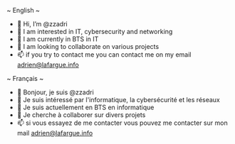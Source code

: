 ~ English ~ 
- 👋 Hi, I’m @zzadri
- 👀 I am interested in IT, cybersecurity and networking
- 🌱 I am currently in BTS in IT
- 💞️ I am looking to collaborate on various projects
- 📫 if you try to contact me you can contact me on my email adrien@lafargue.info

~ Français ~ 
- 👋 Bonjour, je suis @zzadri
- 👀 Je suis intéressé par l'informatique, la cybersécurité et les réseaux
- 🌱 Je suis actuellement en BTS en informatique
- 💞️ Je cherche à collaborer sur divers projets
- 📫 si vous essayez de me contacter vous pouvez me contacter sur mon mail adrien@lafargue.info
<!---
zzadri/zzadri is a ✨ special ✨ repository because its `README.md` (this file) appears on your GitHub profile.
You can click the Preview link to take a look at your changes.
--->
